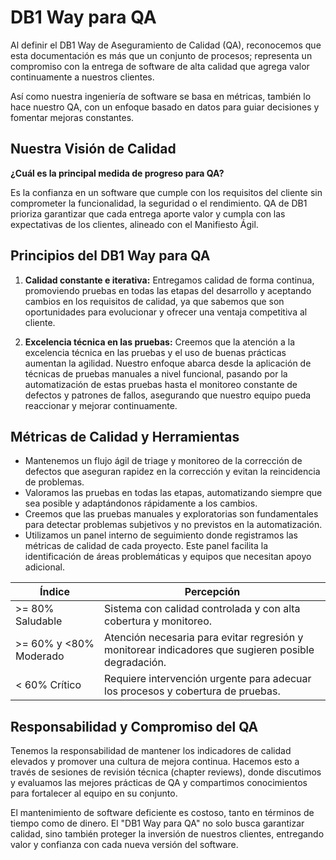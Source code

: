 # DB1 Way para QA

Al definir el DB1 Way de Aseguramiento de Calidad (QA), reconocemos que esta documentación es más que un conjunto de procesos; representa un compromiso con la entrega de software de alta calidad que agrega valor continuamente a nuestros clientes.

Así como nuestra ingeniería de software se basa en métricas, también lo hace nuestro QA, con un enfoque basado en datos para guiar decisiones y fomentar mejoras constantes.

## Nuestra Visión de Calidad

**¿Cuál es la principal medida de progreso para QA?**

Es la confianza en un software que cumple con los requisitos del cliente sin comprometer la funcionalidad, la seguridad o el rendimiento. QA de DB1 prioriza garantizar que cada entrega aporte valor y cumpla con las expectativas de los clientes, alineado con el Manifiesto Ágil.

## Principios del DB1 Way para QA

1. **Calidad constante e iterativa:** Entregamos calidad de forma continua, promoviendo pruebas en todas las etapas del desarrollo y aceptando cambios en los requisitos de calidad, ya que sabemos que son oportunidades para evolucionar y ofrecer una ventaja competitiva al cliente.

2. **Excelencia técnica en las pruebas:** Creemos que la atención a la excelencia técnica en las pruebas y el uso de buenas prácticas aumentan la agilidad. Nuestro enfoque abarca desde la aplicación de técnicas de pruebas manuales a nivel funcional, pasando por la automatización de estas pruebas hasta el monitoreo constante de defectos y patrones de fallos, asegurando que nuestro equipo pueda reaccionar y mejorar continuamente.

## Métricas de Calidad y Herramientas

- Mantenemos un flujo ágil de triage y monitoreo de la corrección de defectos que aseguran rapidez en la corrección y evitan la reincidencia de problemas.
- Valoramos las pruebas en todas las etapas, automatizando siempre que sea posible y adaptándonos rápidamente a los cambios.
- Creemos que las pruebas manuales y exploratorias son fundamentales para detectar problemas subjetivos y no previstos en la automatización.
- Utilizamos un panel interno de seguimiento donde registramos las métricas de calidad de cada proyecto. Este panel facilita la identificación de áreas problemáticas y equipos que necesitan apoyo adicional.

| Índice          | Percepción                                               | 
|------------------|---------------------------------------------------------|
| >= 80% Saludable  | Sistema con calidad controlada y con alta cobertura y monitoreo. |
| >= 60% y <80% Moderado | Atención necesaria para evitar regresión y monitorear indicadores que sugieren posible degradación. |
| < 60% Crítico    | Requiere intervención urgente para adecuar los procesos y cobertura de pruebas. |

## Responsabilidad y Compromiso del QA

Tenemos la responsabilidad de mantener los indicadores de calidad elevados y promover una cultura de mejora continua. Hacemos esto a través de sesiones de revisión técnica (chapter reviews), donde discutimos y evaluamos las mejores prácticas de QA y compartimos conocimientos para fortalecer al equipo en su conjunto.

El mantenimiento de software deficiente es costoso, tanto en términos de tiempo como de dinero. El "DB1 Way para QA" no solo busca garantizar calidad, sino también proteger la inversión de nuestros clientes, entregando valor y confianza con cada nueva versión del software.

